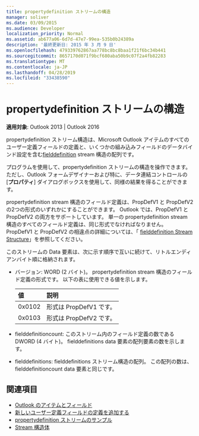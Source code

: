 ```yaml
---
title: propertydefinition ストリームの構造
manager: soliver
ms.date: 03/09/2015
ms.audience: Developer
localization_priority: Normal
ms.assetid: ab677a06-6d7d-47e7-99ea-535b0b24389a
description: '最終更新日: 2015 年 3 月 9 日'
ms.openlocfilehash: 479339762867aa778bc8bc8baa1f21f6bc34b441
ms.sourcegitcommit: 8657170d071f9bcf680aba50b9c07f2a4fb82283
ms.translationtype: MT
ms.contentlocale: ja-JP
ms.lasthandoff: 04/28/2019
ms.locfileid: "33438590"
---
```

# <a name="propertydefinition-stream-structure"></a>propertydefinition ストリームの構造

**適用対象**: Outlook 2013 | Outlook 2016 
  
propertydefinition ストリーム構造は、Microsoft Outlook アイテムのすべてのユーザー定義フィールドの定義と、いくつかの組み込みフィールドのデータバインド設定を含む[fielddefinition](fielddefinition-stream-structure.md) stream 構造の配列です。 
  
プログラムを使用して、propertydefinition ストリームの構造を操作できます。 ただし、Outlook フォームデザイナーおよび特に、データ連結コントロールの [**プロパティ**] ダイアログボックスを使用して、同様の結果を得ることができます。 
  
propertydefinition stream 構造のフィールド定義は、PropDefV1 と PropDefV2 の2つの形式のいずれかにすることができます。 Outlook では、PropDefV1 と PropDefV2 の両方をサポートしています。 単一の propertydefinition stream 構造のすべてのフィールド定義は、同じ形式でなければなりません。 PropDefV1 と PropDefV2 の相違点の詳細については、「 [fielddefinition Stream Structure](fielddefinition-stream-structure.md)」を参照してください。
  
このストリームの Data 要素は、次に示す順序で互いに続けて、リトルエンディアンバイト順に格納されます。
  
- バージョン: WORD (2 バイト)。 propertydefinition stream 構造のフィールド定義の形式です。 以下の表に使用できる値を示します。
    
    |**値**|**説明**|
    |:-----|:-----|
    |0x0102  <br/> |形式は PropDefV1 です。  <br/> |
    |0x0103  <br/> |形式は PropDefV2 です。  <br/> |
   
- fielddefinitioncount: このストリーム内のフィールド定義の数である DWORD (4 バイト)。 fielddefinitions data 要素の配列要素の数を示します。
    
- fielddefinitions: fielddefinitions ストリーム構造の配列。 この配列の数は、fielddefinitioncount data 要素と同じです。
    
## <a name="see-also"></a>関連項目

- [Outlook のアイテムとフィールド](outlook-items-and-fields.md)
- [新しいユーザー定義フィールドの定義を追加する](how-to-add-a-definition-for-a-new-user-defined-field.md)
- [propertydefinition ストリームのサンプル](propertydefinition-stream-sample.md)
- [Stream 構造体](stream-structures.md)

